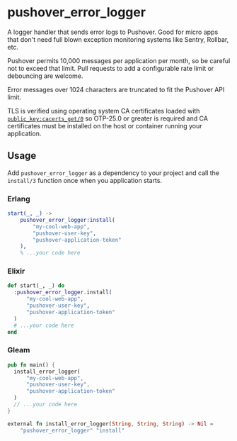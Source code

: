 # pushover_error_logger

A logger handler that sends error logs to Pushover. Good for micro apps that
don't need full blown exception monitoring systems like Sentry, Rollbar, etc.

Pushover permits 10,000 messages per application per month, so be careful not to
exceed that limit. Pull requests to add a configurable rate limit or debouncing
are welcome.

Error messages over 1024 characters are truncated to fit the Pushover API limit.

TLS is verified using operating system CA certificates loaded with
[`public_key:cacerts_get/0`](http://erlang.org/doc/man/public_key.html#cacerts_get-0)
so OTP-25.0 or greater is required and CA certificates must be installed on the
host or container running your application.


## Usage

Add `pushover_error_logger` as a dependency to your project and call the
`install/3` function once when you application starts.

### Erlang

```erlang
start(_, _) ->
    pushover_error_logger:install(
        "my-cool-web-app",
        "pushover-user-key",
        "pushover-application-token"
    ),
    % ...your code here
```

### Elixir

```elixir
def start(_, _) do
  :pushover_error_logger.install(
      "my-cool-web-app",
      "pushover-user-key",
      "pushover-application-token"
  )
  # ...your code here
end
```

### Gleam

```rust
pub fn main() {
  install_error_logger(
      "my-cool-web-app",
      "pushover-user-key",
      "pushover-application-token"
  )
  // ...your code here
}

external fn install_error_logger(String, String, String) -> Nil =
    "pushover_error_logger" "install"
  ```
